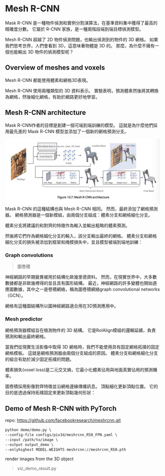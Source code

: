 # Mesh R-CNN
Mask R-CNN 是一種物件偵測和實例分割演算法，在基準資料集中獲得了最高的精確度分數。
它屬於 R-CNN 家族，是一種兩階段端到端目標偵測模型。

Mesh R-CNN 超越了 2D 物件偵測問題，也輸出偵測到的物件的 3D 網格。 如果我們思考世界，人們會看到 3D，這意味著物體是 3D 的。 那麼，為什麼不擁有一個也能輸出 3D 物件的偵測模型呢？

##  Overview of meshes and voxels
Mesh R-CNN 都能使用體素和網格3D表現。

Mesh R-CNN 使用兩種類型的 3D 資料表示。 實驗表明，預測體素然後將其轉換為網格，然後細化網格，有助於網路更好地學習。

## Mesh R-CNN architecture
Mask R-CNN作者的目標是創建一個可端到端訓練的模型。 這就是為什麼他們採用最先進的 Mask R-CNN 模型並添加了一個新的網格預測分支。

<img src = '../imgs/Mesh R-CNN.png'>
Mask R-CNN 的這種結構也與 Mesh R-CNN 相同。 然而，最終添加了網格預測器。 網格預測器是一個新模組，由兩個分支組成：體素分支和網格細化分支。

體素分支將建議的和對齊的特徵作為輸入並輸出粗略的體素預測。

然後將它們作為網格細化分支的輸入，該分支輸出最終的網格。 體素分支和網格細化分支的損失被添加到框架和掩模損失中，並且模型被端到端地訓練：
### Graph convolutions 
> 圖卷積

神經網路的早期變異被用於結構化歐幾里德資料。 然而，在現實世界中，大多數數據都是非歐幾裡得的並且具有圖形結構。 最近，神經網路的許多變體也開始適應圖數據，其中之一是卷積網絡，稱為圖卷積網絡graph convolutional networks（GCN）。

網格有這種圖結構所以圖神經網路適合用在3D預測應用中。


### Mesh predictor 
網格預測器模組旨在檢測物件的 3D 結構。 它是RoIAlign模組的邏輯延續，負責預測和輸出最終網格。

當我們從現實生活影像中取得 3D 網格時，我們不能使用具有固定網格拓撲的固定網格模板。
這就是網格預測器由兩個分支組成的原因。 體素分支和網格細化分支的組合有助於減少固定拓樸的問題。

體素損失(voxel loss)是二元交叉熵，它最小化體素佔用與地面真實佔用的預測機率。

圖卷積採用影像對齊特徵並沿網格邊緣傳播訊息。 頂點細化更新頂點位置。 它的目的是透過保持拓樸固定來更新頂點幾何形狀：

## Demo of Mesh R-CNN with PyTorch
repo: https://github.com/facebookresearch/meshrcnn.git

```
python demo/demo.py \
--config-file configs/pix3d/meshrcnn_R50_FPN.yaml \
--input /path/to/image \
--output output_demo \
--onlyhighest MODEL.WEIGHTS meshrcnn://meshrcnn_R50.pth
```

render images from the 3D object
> viz_demo_result.py 